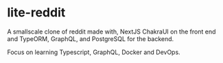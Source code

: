# lite-reddit
A smallscale clone of reddit made with, NextJS ChakraUI on the front end and TypeORM, GraphQL, and PostgreSQL for the backend.

Focus on learning Typescript, GraphQL, Docker and DevOps.

